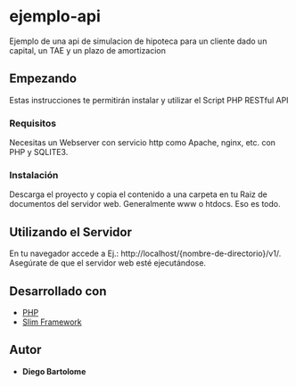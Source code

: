 # ejemplo-api
Ejemplo de una api de simulacion de hipoteca para un cliente dado un capital, un TAE y un plazo de amortizacion
## Empezando

Estas instrucciones te permitirán instalar y utilizar el Script PHP RESTful API 

### Requisitos

Necesitas un Webserver con servicio http como Apache, nginx, etc. con PHP y SQLITE3.

### Instalación

Descarga el proyecto y copia el contenido a una carpeta en tu Raiz de documentos del servidor web. Generalmente www o htdocs. Eso es todo.

## Utilizando el Servidor

En tu navegador accede a  Ej.: http://localhost/{nombre-de-directorio}/v1/. Asegúrate de que el servidor web esté ejecutándose.

## Desarrollado con

* [PHP](http://php.net)
* [Slim Framework](https://github.com/slimphp/Slim)

## Autor

* **Diego Bartolome** 

